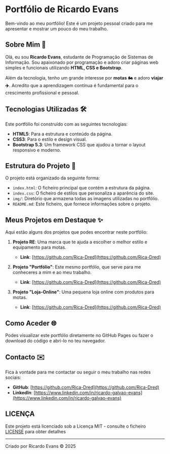 # Portfólio de Ricardo Evans 

Bem-vindo ao meu portfólio! Este é um projeto pessoal criado para me apresentar e mostrar um pouco do meu trabalho.

## Sobre Mim 👋

Olá, eu sou **Ricardo Evans**, estudante de Programação de Sistemas de Informação. Sou apaixonado por programação e adoro criar páginas web simples e funcionais utilizando **HTML, CSS e Bootstrap**.

Além da tecnologia, tenho um grande interesse por **motas 🏍️** e adoro **viajar ✈️**. Acredito que a aprendizagem contínua é fundamental para o crescimento profissional e pessoal.

## Tecnologias Utilizadas 🛠️

Este portfólio foi construído com as seguintes tecnologias:

* **HTML5**: Para a estrutura e conteúdo da página.
* **CSS3**: Para o estilo e design visual.
* **Bootstrap 5.3**: Um framework CSS que ajudou a tornar o layout responsivo e moderno.

## Estrutura do Projeto 📂

O projeto está organizado da seguinte forma:

* `index.html`: O ficheiro principal que contém a estrutura da página.
* `index.css`: O ficheiro de estilos que personaliza a aparência do site.
* `img/`: Diretório que armazena todas as imagens utilizadas no portfólio.
* `README.md`: Este ficheiro, que fornece informações sobre o projeto.

## Meus Projetos em Destaque ✨

Aqui estão alguns dos projetos que podes encontrar neste portfólio:

1.  **Projeto RE**: Uma marca que te ajuda a escolher o melhor estilo e equipamento para motas.
    * **Link**: [https://github.com/Rica-Dred](https://github.com/Rica-Dred)

2.  **Projeto "Portfólio"**: Este mesmo portfólio, que serve para me conheceres a mim e ao meu trabalho.
    * **Link**: [https://github.com/Rica-Dred](https://github.com/Rica-Dred)

3.  **Projeto "Loja-Online"**: Uma pequena loja online com produtos para motas.
    * **Link**: [https://github.com/Rica-Dred](https://github.com/Rica-Dred)

## Como Aceder 🌐

Podes visualizar este portfólio diretamente no GitHub Pages ou fazer o download do código e abri-lo no teu navegador.

## Contacto ✉️

Fica à vontade para me contactar ou seguir o meu trabalho nas redes sociais:

* **GitHub**: [https://github.com/Rica-Dred](https://github.com/Rica-Dred)
* **LinkedIn**: [https://www.linkedin.com/in/ricardo-galvao-evans](https://www.linkedin.com/in/ricardo-galvao-evans)


## LICENÇA
Este projeto está licenciado sob a Licença MIT - consulte o ficheiro [LICENSE](LICENSE) para obter detalhes

---

Criado por Ricardo Evans © 2025
